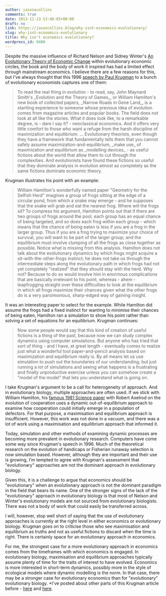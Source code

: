 ```yaml
---
author: jasonacollins
comments: true
date: 2013-11-13 13:48:03+00:00
draft: no
link: https://jasoncollins.blog/why-isnt-economics-evolutionary/
slug: why-isnt-economics-evolutionary
title: Why isn't economics evolutionary?
wordpress_id: 9400
---
```


Despite the massive influence of Richard Nelson and Sidney Winter's [An Evolutionary Theory of Economic Change](https://jasoncollins.blog/nelson-and-winters-an-evolutionary-theory-of-economic-change/) within evolutionary economic circles, the book and the body of work it inspired has had a limited effect through mainstream economics. I believe there are a few reasons for this, but I've always thought that this 1996 [speech by Paul Krugman](http://www.mit.edu/~krugman/evolute.html) to a bunch of evolutionary economists captures one of them:


<blockquote>To read the real thing in evolution - to read, say, John Maynard Smith's _Evolution and the Theory of Games_, or William Hamilton's new book of collected papers, _Narrow Roads in Gene Land_, is a startling experience to someone whose previous idea of evolution comes from magazine articles and popular books. The field does not look at all like the stories. What it does look like, to a remarkable degree, is - dare I say it? - neoclassical economics. And it offers very little comfort to those who want a refuge from the harsh discipline of maximization and equilibrium. ... Evolutionary theorists, even though they have a framework that fundamentally tells them that you cannot safely assume maximization-and-equilibrium, _make use_ of maximization and equilibrium as _modelling devices_ - as useful fictions about the world that allow them to cut through the complexities. And evolutionists have found these fictions so useful that they dominate analysis in evolution almost as completely as the same fictions dominate economic theory.</blockquote>


Krugman illustrates his point with an example:


<blockquote>William Hamilton's wonderfully named paper "Geometry for the Selfish Herd" imagines a group of frogs sitting at the edge of a circular pond, from which a snake may emerge - and he supposes that the snake will grab and eat the nearest frog. Where will the frogs sit? To compress his argument, Hamilton points out that if there are two groups of frogs around the pool, each group has an equal chance of being targeted, and so does each frog within each group - which means that the chance of being eaten is less if you are a frog in the larger group. Thus if you are a frog trying to maximize your choice of survival, you will want to be part of the larger group; and the equilibrium must involve clumping of all the frogs as close together as possible. Notice what is missing from this analysis. Hamilton does not talk about the evolutionary dynamics by which frogs might acquire a sit-with-the-other-frogs instinct; he does not take us through the intermediate steps along the evolutionary path in which frogs had not yet completely "realized" that they should stay with the herd. Why not? Because to do so would involve him in enormous complications that are basically irrelevant to his point, whereas - ahem - leapfrogging straight over these difficulties to look at the equilibrium in which all frogs maximize their chances given what the other frogs do is a very parsimonious, sharp-edged way of gaining insight.</blockquote>


It was an interesting paper to select for the example. While Hamilton did assume the frogs had a fixed instinct for wanting to minimise their chances of being eaten, Hamilton ran a simulation to show his point rather than solving a set of equations for an equilibrium. Krugman continues:


<blockquote>Now some people would say that this kind of creation of useful fictions is a thing of the past, because now we can study complex dynamics using computer simulations. But anyone who has tried that sort of thing - and I have, at great length - eventually comes to realize just what a wonderful tool paper-and-pencil analysis based on maximization and equilibrium really is. By all means let us use simulation to push out the boundaries of our understanding; but just running a lot of simulations and seeing what happens is a frustrating and finally unproductive exercise unless you can somehow create a "model of the model" that lets you understand what is going on.</blockquote>


I take Krugman's argument to be a call for heterogeneity of approach. And in evolutionary biology, multiple approaches are often used. If we stick with William Hamilton, his [famous 1981 Science paper](http://www.sciencemag.org/content/211/4489/1390) with Robert Axelrod on the evolution of cooperation uses a dynamic out-of-equilibrium approach to examine how cooperation could initially emerge in a population of defectors. For that purpose, a maximisation and equilibrium approach is insufficient. However, this work was not done in a vacuum, and there was a lot of work using a maximisation and equilibrium approach that informed it.

Today, simulation and other methods of examining dynamic processes are becoming more prevalent in evolutionary research. Computers have come some way since Krugman's speech in 1996. Much of the theoretical research on the evolution of handicaps or Fisherian runaway selection is now simulation based. However, although they are important and their use is growing, I'm tempted to agree with Krugman's assessment that "evolutionary" approaches are not the dominant approach in evolutionary biology.

Given this, it is a challenge to argue that economics should be "evolutionary" when an evolutionary approach is not the dominant paradigm in the field that bears its name. One of the stronger signs of the lack of the "evolutionary" approach in evolutionary biology is that most of Nelson and Winter's evolutionary models are not sourced from evolutionary biologists. There was not a body of work that could easily be transferred across.

I will, however, stop well short of saying that the use of evolutionary approaches is currently at the right level in either economics or evolutionary biology. Krugman goes on to criticise those who see maximisation and equilibrium as truths and not as useful fictions to discard when the time is right. There is certainly space for an evolutionary approach in economics.

For me, the strongest case for a more evolutionary approach in economics comes from the timeframes with which economics is engaged. In evolutionary biology, maximisation and equilibrium approaches typically assume plenty of time for the traits of interest to have evolved. Economics is more interested in short-term dynamics, possibly more in the style of ecological models where dynamic modelling is the norm. In that case, there may be a stronger case for evolutionary economics than for "evolutionary" evolutionary biology. *I've posted about other parts of this Krugman article before - [here](https://jasoncollins.blog/krugman-on-gould-and-maynard-smith/) and [here](https://jasoncollins.blog/galbraith-on-evolution-and-the-invisible-hand/).
